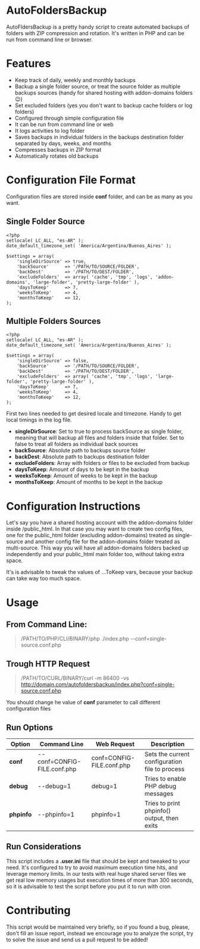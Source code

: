 
# AutoFoldersBackup

AutoFldersBackup is a pretty handy script to create automated backups of folders with ZIP compression and rotation. It's written in PHP and can be run from command line or browser.

# Features

- Keep track of daily, weekly and monthly backups
- Backup a single folder source, or treat the source folder as multiple backups sources (handy for shared hosting with addon-domains folders :wink:)
- Set excluded folders (yes you don't want to backup cache folders or log folders)
- Configured through simple configuration file
- It can be run from command line or web
- It logs activities to log folder
- Saves backups in individual folders in the backups destination folder separated by days, weeks, and months
- Compresses backups in ZIP format
- Automatically rotates old backups

# Configuration File Format
Configuration files are stored inside **conf** folder, and can be as many as you want.

## Single Folder Source

    <?php
    setlocale( LC_ALL, "es-AR" );
    date_default_timezone_set( 'America/Argentina/Buenos_Aires' );
    
    $settings = array(
        'singleDirSource' => true,
        'backSource'      => '/PATH/TO/SOURCE/FOLDER',
        'backDest'        => '/PATH/TO/DEST/FOLDER',
        'excludeFolders'  => array( 'cache', 'tmp', 'logs', 'addon-domains', 'large-folder', 'pretty-large-folder' ),
        'daysToKeep'      => 7,
        'weeksToKeep'     => 4,
        'monthsToKeep'    => 12,
    );
    
## Multiple Folders Sources

    <?php
    setlocale( LC_ALL, "es-AR" );
    date_default_timezone_set( 'America/Argentina/Buenos_Aires' );
    
    $settings = array(
        'singleDirSource' => false,
        'backSource'      => '/PATH/TO/SOURCE/FOLDER',
        'backDest'        => '/PATH/TO/DEST/FOLDER',
        'excludeFolders'  => array( 'cache', 'tmp', 'logs', 'large-folder', 'pretty-large-folder' ),
        'daysToKeep'      => 7,
        'weeksToKeep'     => 4,
        'monthsToKeep'    => 12,
    );
    
First two lines needed to get desired locale and timezone. Handy to get local timings in the log file.

- **singleDirSource**: Set to true to process backSource as single folder, meaning that will backup all files and folders inside that folder. Set to false to treat all folders as individual back sources
- **backSource**: Absolute path to backups source folder
- **backDest**: Absolute path to backups destination folder
- **excludeFolders**: Array with folders or files to be excluded from backup
- **daysToKeep**: Amount of days to be kept in the backup
- **weeksToKeep**: Amount of weeks to be kept in the backup
- **monthsToKeep**: Amount of months to be kept in the backup

# Configuration Instructions
Let's say you have a shared hosting account with the addon-domains folder inside /public_html. In that case you may want to create two config files, one for the public_html folder (excluding addon-domains) treated as single-source and another config file for the addon-domains folder treated as multi-source. This way you will have all addon-domains folders backed up independently and your public_html main folder too, without taking extra space.

It's is advisable to tweak the values of ...ToKeep vars, because your backup can take way too much space.

# Usage 
## From Command Line:

> /PATH/TO/PHP/CLI/BINARY/php ./index.php --conf=single-source.conf.php

## Trough HTTP Request
> /PATH/TO/CURL/BINARY/curl -m 86400 -vs http://domain.com/autofoldersbackup/index.php?conf=single-source.conf.php

You should change he value of **conf** parameter to call different configuration files

## Run Options
|Option|Command Line|Web Request|Description|
|--|--|--|--|
|**conf**|--conf=CONFIG-FILE.conf.php|conf=CONFIG-FILE.conf.php|Sets the current configuration file to process|
|**debug**|--debug=1|debug=1|Tries to enable PHP debug messages|
|**phpinfo**|--phpinfo=1|phpinfo=1|Tries to print phpinfo() output, then exits|

## Run Considerations
This script includes a **.user.ini** file that should be kept and tweaked to your need. It's configured to try to avoid maximum execution time hits, and leverage memory limits. In our tests with real huge shared server files we get real low memory usages but execution times of more than 300 seconds, so it is advisable to test the script before you put it to run with cron.

# Contributing
This script would be maintained very briefly, so if you found a bug, please, don't fill an issue report, instead we encourage you to analyze the script, try to solve the issue and send us a pull request to be added!

